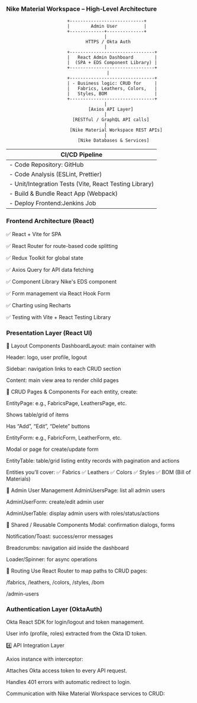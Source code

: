### Nike Material Workspace – High-Level Architecture
                      
                           +----------------------------+
                           |        Admin User          |
                           +-------------+--------------+
                                         |
                                  HTTPS / Okta Auth
                                         |
                           +--------------------------------+
                           |   React Admin Dashboard        |
                           |  (SPA + EDS Component Library) |
                           +--------------------------------+
                                          |
                           +--------------------------------+
                           | - Business logic: CRUD for     |
                           |   Fabrics, Leathers, Colors,   |
                           |   Styles, BOM                  |
                           +--------------------------------+
                                         |
                                   [Axios API Layer]
                                         |
                             [RESTful / GraphQL API calls]
                                         |
                            [Nike Material Workspace REST APIs]
                                         |
                               [Nike Databases & Services]



|                       CI/CD Pipeline                     |
|----------------------------------------------------------|
| - Code Repository: GitHub                                |
| - Code Analysis (ESLint, Prettier)                       |
| - Unit/Integration Tests (Vite, React Testing Library)   |
| - Build & Bundle React App (Webpack)                     |
| - Deploy Frontend:Jenkins Job                            |




### Frontend Architecture (React)
✅ React + Vite for SPA

✅ React Router for route-based code splitting

✅ Redux Toolkit for global state

✅ Axios  Query for API data fetching

✅ Component Library Nike's EDS component

✅ Form management via React Hook Form

✅ Charting using Recharts

✅ Testing with Vite + React Testing Library



### Presentation Layer (React UI)

🔷 Layout Components
DashboardLayout: main container with

Header: logo, user profile, logout

Sidebar: navigation links to each CRUD section

Content: main view area to render child pages

🔷 CRUD Pages & Components
For each entity, create:

EntityPage: e.g., FabricsPage, LeathersPage, etc.

Shows table/grid of items

Has “Add”, “Edit”, “Delete” buttons

EntityForm: e.g., FabricForm, LeatherForm, etc.

Modal or page for create/update form

EntityTable: table/grid listing entity records with pagination and actions

Entities you’ll cover:
✅ Fabrics
✅ Leathers
✅ Colors
✅ Styles
✅ BOM (Bill of Materials)

🔷 Admin User Management
AdminUsersPage: list all admin users

AdminUserForm: create/edit admin user

AdminUserTable: display admin users with roles/status/actions

🔷 Shared / Reusable Components
Modal: confirmation dialogs, forms

Notification/Toast: success/error messages

Breadcrumbs: navigation aid inside the dashboard

Loader/Spinner: for async operations

🔷 Routing
Use React Router to map paths to CRUD pages:

/fabrics, /leathers, /colors, /styles, /bom

/admin-users

### Authentication Layer (OktaAuth)

Okta React SDK for login/logout and token management.

User info (profile, roles) extracted from the Okta ID token.


4️⃣ API Integration Layer

Axios instance with interceptor:

Attaches Okta access token to every API request.

Handles 401 errors with automatic redirect to login.

Communication with Nike Material Workspace services to CRUD:



